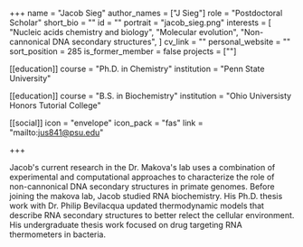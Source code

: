 +++
name = "Jacob Sieg"
author_names = ["J Sieg"]
role = "Postdoctoral Scholar"
short_bio = ""
id = ""
portrait = "jacob_sieg.png"
interests = [
  "Nucleic acids chemistry and biology",
  "Molecular evolution",
  "Non-cannonical DNA secondary structures",
]
cv_link = ""
personal_website = ""
sort_position = 285
is_former_member = false
projects = [""]

[[education]]
  course = "Ph.D. in Chemistry"
  institution = "Penn State University"

[[education]]
  course = "B.S. in Biochemistry"
  institution = "Ohio Universisty Honors Tutorial College"

[[social]]
    icon = "envelope"
    icon_pack = "fas"
    link = "mailto:jus841@psu.edu"


+++

Jacob's current research in the Dr. Makova's lab uses a combination of experimental and computational approaches to characterize the role of non-cannonical DNA secondary structures in primate genomes. Before joining the makova lab, Jacob studied RNA biochemistry. His Ph.D. thesis work with Dr. Philip Bevilacqua updated thermodynamic models that describe RNA secondary structures to better relect the cellular environment. His undergraduate thesis work focused on drug targeting RNA thermometers in bacteria.
